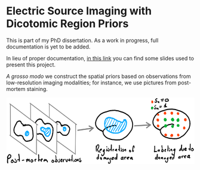 # Electric Source Imaging with Dicotomic Region Priors

This is part of my PhD dissertation. As a work in progress, full documentation is yet to be added.

In lieu of proper documentation, [in this link](https://drive.google.com/file/d/1LCpD2tslWJpND0sAfV79QxPZMI9IVbSK/view?usp=sharing) you can find some slides used to present this project.

_A grosso modo_ we construct the spatial priors based on observations from low-resolution imaging modalities; for instance, we use pictures from post-mortem staining.

<img src="sketch02_v2.png" width="600" height="178">
